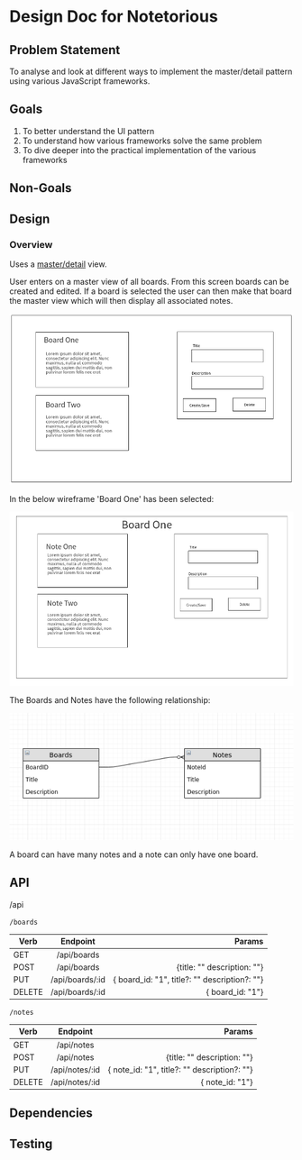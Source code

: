 # Design Doc for Notetorious

## Problem Statement

To analyse and look at different ways to implement the master/detail pattern using various JavaScript frameworks.

## Goals

1. To better understand the UI pattern
2. To understand how various frameworks solve the same problem
3. To dive deeper into the practical implementation of the various frameworks

## Non-Goals

## Design

### Overview

Uses a [master/detail](https://en.wikipedia.org/wiki/Master%E2%80%93detail_interface) view.

User enters on a master view of all boards. From this screen boards can be created and edited. If a board is selected the user can then make that board the master view which will then display all associated notes.

![boards](./static/wireframes/screens/boards-1.png)

In the below wireframe 'Board One' has been selected:

![notes](./static/wireframes/screens/notes-1.png)

The Boards and Notes have the following relationship:

![ERD](./static/diagrams/ERD.png)

A board can have many notes and a note can only have one board.

## API

/api

    /boards

| Verb   |    Endpoint     |                                        Params |
| ------ | :-------------: | --------------------------------------------: |
| GET    |   /api/boards   |                                               |
| POST   |   /api/boards   |                   {title: "" description: ""} |
| PUT    | /api/boards/:id | { board_id: "1", title?: "" description?: ""} |
| DELETE | /api/boards/:id |                              { board_id: "1"} |

    /notes

| Verb   |    Endpoint    |                                       Params |
| ------ | :------------: | -------------------------------------------: |
| GET    |   /api/notes   |                                              |
| POST   |   /api/notes   |                  {title: "" description: ""} |
| PUT    | /api/notes/:id | { note_id: "1", title?: "" description?: ""} |
| DELETE | /api/notes/:id |                              { note_id: "1"} |

## Dependencies

## Testing
